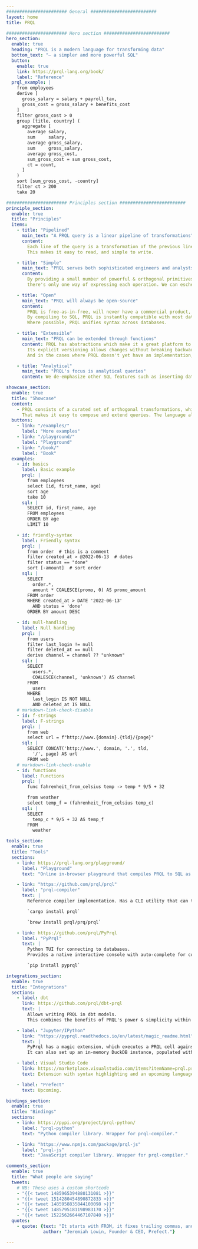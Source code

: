 ```yaml
---
####################### General #########################
layout: home
title: PRQL

####################### Hero section #########################
hero_section:
  enable: true
  heading: "PRQL is a modern language for transforming data"
  bottom_text: "— a simpler and more powerful SQL"
  button:
    enable: true
    link: https://prql-lang.org/book/
    label: "Reference"
  prql_example: |
    from employees
    derive [
      gross_salary = salary + payroll_tax,
      gross_cost = gross_salary + benefits_cost
    ]
    filter gross_cost > 0
    group [title, country] (
      aggregate [
        average salary,
        sum     salary,
        average gross_salary,
        sum     gross_salary,
        average gross_cost,
        sum_gross_cost = sum gross_cost,
        ct = count,
      ]
    )
    sort [sum_gross_cost, -country]
    filter ct > 200
    take 20

####################### Principles section #########################
principle_section:
  enable: true
  title: "Principles"
  items:
    - title: "Pipelined"
      main_text: "A PRQL query is a linear pipeline of transformations"
      content:
        Each line of the query is a transformation of the previous line’s result.
        This makes it easy to read, and simple to write.

    - title: "Simple"
      main_text: "PRQL serves both sophisticated engineers and analysts without coding experience."
      content:
        By providing a small number of powerful & orthogonal primitives, queries are simpler —
        there's only one way of expressing each operation. We can eschew the debt that SQL has built up.

    - title: "Open"
      main_text: "PRQL will always be open-source"
      content:
        PRQL is free-as-in-free, will never have a commercial product, and doesn’t prioritize one database over others.
        By compiling to SQL, PRQL is instantly compatible with most databases, and existing tools or programming languages that manage SQL.
        Where possible, PRQL unifies syntax across databases.

    - title: "Extensible"
      main_text: "PRQL can be extended through functions"
      content: PRQL has abstractions which make it a great platform to build on.
        Its explicit versioning allows changes without breaking backward-compatibility.
        And in the cases where PRQL doesn't yet have an implementation, it allows embedding SQL with S-Strings.

    - title: "Analytical"
      main_text: "PRQL's focus is analytical queries"
      content: We de-emphasize other SQL features such as inserting data or transactions.

showcase_section:
  enable: true
  title: "Showcase"
  content:
    - PRQL consists of a curated set of orthogonal transformations, which are combined together to form a pipeline.
      That makes it easy to compose and extend queries. The language also benefits from modern features, such syntax for dates, ranges and f-strings as well as functions, type checking and better null handling.
  buttons:
    - link: "/examples/"
      label: "More examples"
    - link: "/playground/"
      label: "Playground"
    - link: "/book/"
      label: "Book"
  examples:
    - id: basics
      label: Basic example
      prql: |
        from employees
        select [id, first_name, age]
        sort age
        take 10
      sql: |
        SELECT id, first_name, age
        FROM employees
        ORDER BY age
        LIMIT 10

    - id: friendly-syntax
      label: Friendly syntax
      prql: |
        from order  # this is a comment
        filter created_at > @2022-06-13  # dates
        filter status == "done"
        sort [-amount]  # sort order
      sql: |
        SELECT
          order.*,
          amount * COALESCE(promo, 0) AS promo_amount
        FROM order
        WHERE created_at > DATE '2022-06-13'
          AND status = 'done'
        ORDER BY amount DESC

    - id: null-handling
      label: Null handling
      prql: |
        from users
        filter last_login != null
        filter deleted_at == null
        derive channel = channel ?? "unknown"
      sql: |
        SELECT
          users.*,
          COALESCE(channel, 'unknown') AS channel
        FROM
          users
        WHERE
          last_login IS NOT NULL
          AND deleted_at IS NULL
    # markdown-link-check-disable
    - id: f-strings
      label: F-strings
      prql: |
        from web
        select url = f"http://www.{domain}.{tld}/{page}"
      sql: |
        SELECT CONCAT('http://www.', domain, '.', tld,
          '/', page) AS url
        FROM web
    # markdown-link-check-enable
    - id: functions
      label: Functions
      prql: |
        func fahrenheit_from_celsius temp -> temp * 9/5 + 32

        from weather
        select temp_f = (fahrenheit_from_celsius temp_c)
      sql: |
        SELECT
          temp_c * 9/5 + 32 AS temp_f
        FROM
          weather

tools_section:
  enable: true
  title: "Tools"
  sections:
    - link: https://prql-lang.org/playground/
      label: "Playground"
      text: "Online in-browser playground that compiles PRQL to SQL as you type."

    - link: "https://github.com/prql/prql"
      label: "prql-compiler"
      text: |
        Reference compiler implementation. Has a CLI utility that can transpile, format and annotate PRQL queries.

        `cargo install prql`

        `brew install prql/prq/prql`

    - link: https://github.com/prql/PyPrql
      label: "PyPrql"
      text: |
        Python TUI for connecting to databases.
        Provides a native interactive console with auto-complete for column names and Jupyter/IPython cell magic.

        `pip install pyprql`

integrations_section:
  enable: true
  title: "Integrations"
  sections:
    - label: dbt
      link: https://github.com/prql/dbt-prql
      text: |
        Allows writing PRQL in dbt models.
        This combines the benefits of PRQL's power & simplicity within queries; with dbt's version control, lineage & testing across queries.

    - label: "Jupyter/IPython"
      link: "https://pyprql.readthedocs.io/en/latest/magic_readme.html"
      text: |
        PyPrql has a magic extension, which executes a PRQL cell against a database.
        It can also set up an in-memory DuckDB instance, populated with a pandas DataFrame.

    - label: Visual Studio Code
      link: https://marketplace.visualstudio.com/items?itemName=prql.prql
      text: Extension with syntax highlighting and an upcoming language server.

    - label: "Prefect"
      text: Upcoming.

bindings_section:
  enable: true
  title: "Bindings"
  sections:
    - link: https://pypi.org/project/prql-python/
      label: "prql-python"
      text: "Python compiler library. Wrapper for prql-compiler."

    - link: "https://www.npmjs.com/package/prql-js"
      label: "prql-js"
      text: "JavaScript compiler library. Wrapper for prql-compiler."

comments_section:
  enable: true
  title: "What people are saying"
  tweets:
    # NB: These uses a custom shortcode
    - "{{< tweet 1485965394880131081 >}}"
    - "{{< tweet 1514280454890872833 >}}"
    - "{{< tweet 1485958835844100098 >}}"
    - "{{< tweet 1485795181198983170 >}}"
    - "{{< tweet 1522562664467107840 >}}"
  quotes:
    - quote: {text: "It starts with FROM, it fixes trailing commas, and it's called PRQL?? If this is a dream, don't wake me up.",
              author: "Jeremiah Lowin, Founder & CEO, Prefect."}

--- 
```

